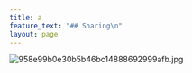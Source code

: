 ```yaml
---
title: a
feature_text: "## Sharing\n"
layout: page
---
```


![958e99b0e30b5b46bc14888692999afb.jpg](/uploads/958e99b0e30b5b46bc14888692999afb.jpg)